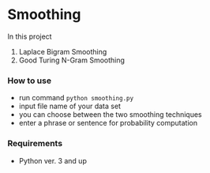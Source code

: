 # Smoothing

In this project

1. Laplace Bigram Smoothing
2. Good Turing N-Gram Smoothing

  ### How to use

   - run command `python smoothing.py`
   - input file name of your data set
   - you can choose between the two smoothing techniques
   - enter a phrase or sentence for probability computation

  ### Requirements
  
   - Python ver. 3 and up
